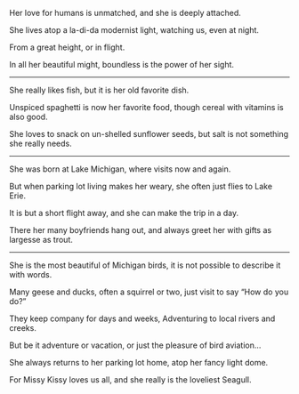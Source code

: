 Her love for humans is unmatched,
and she is deeply attached.

She lives atop a la-di-da modernist light,
watching us, even at night.

From a great height,
or in flight.

In all her beautiful might,
boundless is the power of her sight.

---

She really likes fish,
but it is her old favorite dish.

Unspiced spaghetti is now her favorite food,
though cereal with vitamins is also good.

She loves to snack on un-shelled sunflower seeds,
but salt is not something she really needs.

---

She was born at Lake Michigan,
where visits now and again.

But when parking lot living makes her weary,
she often just flies to Lake Erie.

It is but a short flight away,
and she can make the trip in a day.

There her many boyfriends hang out,
and always greet her with gifts as largesse as trout.

---

She is the most beautiful of Michigan birds,
it is not possible to describe it with words.

Many geese and ducks, often a squirrel or two,
just visit to say “How do you do?”

They keep company for days and weeks,
Adventuring to local rivers and creeks.

But be it adventure or vacation,
or just the pleasure of bird aviation…

She always returns to her parking lot home,
atop her fancy light dome.

For Missy Kissy loves us all,
and she really is the loveliest Seagull.
